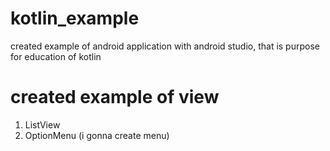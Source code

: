 # kotlin_example
created example of android application with android studio, that is purpose for education of kotlin

# created example of view
1. ListView
2. OptionMenu (i gonna create menu)
